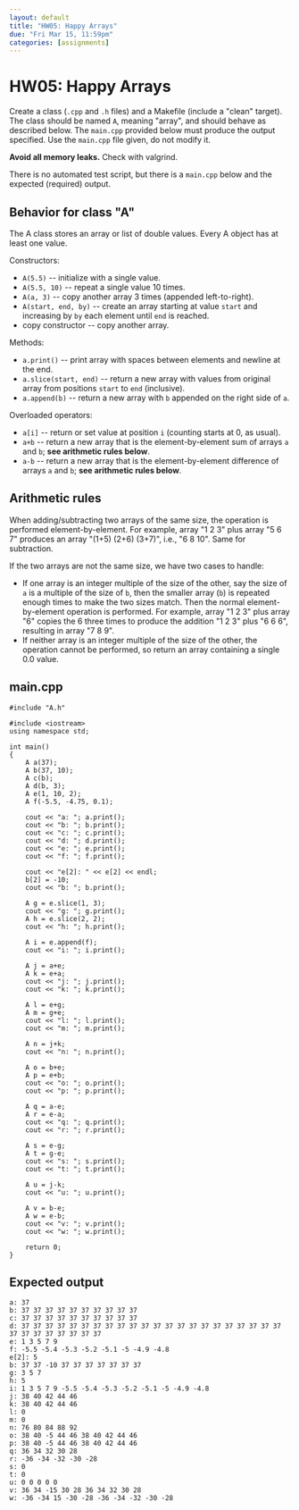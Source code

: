 ```yaml
---
layout: default
title: "HW05: Happy Arrays"
due: "Fri Mar 15, 11:59pm"
categories: [assignments]
---
```


# HW05: Happy Arrays

Create a class (`.cpp` and `.h` files) and a Makefile (include a "clean" target). The class should be named `A`, meaning "array", and should behave as described below. The `main.cpp` provided below must produce the output specified. Use the `main.cpp` file given, do not modify it.

**Avoid all memory leaks.** Check with valgrind.

There is no automated test script, but there is a `main.cpp` below and the expected (required) output.

## Behavior for class "A"

The A class stores an array or list of double values. Every A object has at least one value.

Constructors:

- `A(5.5)` -- initialize with a single value.
- `A(5.5, 10)` -- repeat a single value 10 times.
- `A(a, 3)` -- copy another array 3 times (appended left-to-right).
- `A(start, end, by)` -- create an array starting at value `start` and increasing by `by` each element until `end` is reached.
- copy constructor -- copy another array.

Methods:

- `a.print()` -- print array with spaces between elements and newline at the end.
- `a.slice(start, end)` -- return a new array with values from original array from positions `start` to `end` (inclusive).
- `a.append(b)` -- return a new array with `b` appended on the right side of `a`.

Overloaded operators:

- `a[i]` -- return or set value at position `i` (counting starts at 0, as usual).
- `a+b` -- return a new array that is the element-by-element sum of arrays `a` and `b`; **see arithmetic rules below**.
- `a-b` -- return a new array that is the element-by-element difference of arrays `a` and `b`; **see arithmetic rules below**.

## Arithmetic rules

When adding/subtracting two arrays of the same size, the operation is performed element-by-element. For example, array "1 2 3" plus array "5 6 7" produces an array "(1+5) (2+6) (3+7)", i.e., "6 8 10". Same for subtraction.

If the two arrays are not the same size, we have two cases to handle:

- If one array is an integer multiple of the size of the other, say the size of `a` is a multiple of the size of `b`, then the smaller array (`b`) is repeated enough times to make the two sizes match. Then the normal element-by-element operation is performed. For example, array "1 2 3" plus array "6" copies the 6 three times to produce the addition "1 2 3" plus "6 6 6", resulting in array "7 8 9".
- If neither array is an integer multiple of the size of the other, the operation cannot be performed, so return an array containing a single 0.0 value.

## main.cpp

```
#include "A.h"

#include <iostream>
using namespace std;

int main()
{
    A a(37);
    A b(37, 10);
    A c(b);
    A d(b, 3);
    A e(1, 10, 2);
    A f(-5.5, -4.75, 0.1);

    cout << "a: "; a.print();
    cout << "b: "; b.print();
    cout << "c: "; c.print();
    cout << "d: "; d.print();
    cout << "e: "; e.print();
    cout << "f: "; f.print();

    cout << "e[2]: " << e[2] << endl;
    b[2] = -10;
    cout << "b: "; b.print();

    A g = e.slice(1, 3);
    cout << "g: "; g.print();
    A h = e.slice(2, 2);
    cout << "h: "; h.print();

    A i = e.append(f);
    cout << "i: "; i.print();

    A j = a+e;
    A k = e+a;
    cout << "j: "; j.print();
    cout << "k: "; k.print();

    A l = e+g;
    A m = g+e;
    cout << "l: "; l.print();
    cout << "m: "; m.print();

    A n = j+k;
    cout << "n: "; n.print();

    A o = b+e;
    A p = e+b;
    cout << "o: "; o.print();
    cout << "p: "; p.print();

    A q = a-e;
    A r = e-a;
    cout << "q: "; q.print();
    cout << "r: "; r.print();

    A s = e-g;
    A t = g-e;
    cout << "s: "; s.print();
    cout << "t: "; t.print();

    A u = j-k;
    cout << "u: "; u.print();

    A v = b-e;
    A w = e-b;
    cout << "v: "; v.print();
    cout << "w: "; w.print();

    return 0;
}
```

## Expected output

```
a: 37
b: 37 37 37 37 37 37 37 37 37 37
c: 37 37 37 37 37 37 37 37 37 37
d: 37 37 37 37 37 37 37 37 37 37 37 37 37 37 37 37 37 37 37 37 37 37 37 37 37 37 37 37 37 37
e: 1 3 5 7 9
f: -5.5 -5.4 -5.3 -5.2 -5.1 -5 -4.9 -4.8
e[2]: 5
b: 37 37 -10 37 37 37 37 37 37 37
g: 3 5 7
h: 5
i: 1 3 5 7 9 -5.5 -5.4 -5.3 -5.2 -5.1 -5 -4.9 -4.8
j: 38 40 42 44 46
k: 38 40 42 44 46
l: 0
m: 0
n: 76 80 84 88 92
o: 38 40 -5 44 46 38 40 42 44 46
p: 38 40 -5 44 46 38 40 42 44 46
q: 36 34 32 30 28
r: -36 -34 -32 -30 -28
s: 0
t: 0
u: 0 0 0 0 0
v: 36 34 -15 30 28 36 34 32 30 28
w: -36 -34 15 -30 -28 -36 -34 -32 -30 -28
```
